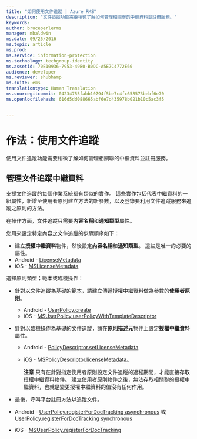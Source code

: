 ```yaml
---
title: "如何使用文件追蹤 | Azure RMS"
description: "文件追蹤功能需要稍微了解如何管理相關聯的中繼資料並註冊服務。"
keywords: 
author: bruceperlerms
manager: mbaldwin
ms.date: 09/25/2016
ms.topic: article
ms.prod: 
ms.service: information-protection
ms.technology: techgroup-identity
ms.assetid: 70E10936-7953-49B0-B0DC-A5E7C4772E60
audience: developer
ms.reviewer: shubhamp
ms.suite: ems
translationtype: Human Translation
ms.sourcegitcommit: 04234755fabb10794f5be7c4fc658573bebf6e70
ms.openlocfilehash: 616d5dd088665abf6e7d435978b021b10c5ac3f5


---
```


# 作法：使用文件追蹤

使用文件追蹤功能需要稍微了解如何管理相關聯的中繼資料並註冊服務。

## 管理文件追蹤中繼資料

支援文件追蹤的每個作業系統都有類似的實作。 這些實作包括代表中繼資料的一組屬性，新增至使用者原則建立方法的新參數，以及登錄要利用文件追蹤服務來追蹤之原則的方法。

在操作方面，文件追蹤只需要**內容名稱**和**通知類型**屬性。

您用來設定特定內容之文件追蹤的步驟順序如下︰

-   建立**授權中繼資料**物件，然後設定**內容名稱**和**通知類型**。 這些是唯一的必要的屬性。
   - Android - [LicenseMetadata](https://msdn.microsoft.com/library/mt573675.aspx)
   -  iOS - [MSLicenseMetadata](https://msdn.microsoft.com/library/mt573683.aspx)

選擇原則類型；範本或臨機操作︰
- 針對以文件追蹤為基礎的範本，請建立傳遞授權中繼資料做為參數的**使用者原則**。
  - Android - [UserPolicy.create](https://msdn.microsoft.com/library/dn790887.aspx)
  - iOS - [MSUserPolicy.userPolicyWithTemplateDescriptor](https://msdn.microsoft.com/library/dn790808.aspx)

- 針對以臨機操作為基礎的文件追蹤，請在**原則描述元**物件上設定**授權中繼資料**屬性。
  - Android - [PolicyDescriptor.setLicenseMetadata](https://msdn.microsoft.com/library/mt573698.aspx)
  - iOS - [MSPolicyDescriptor.licenseMetadata](https://msdn.microsoft.com/library/mt573693.aspx)。

    **注意**  只有在針對指定使用者原則設定文件追蹤的過程期間，才能直接存取授權中繼資料物件。 建立使用者原則物件之後，無法存取相關聯的授權中繼資料，也就是變更授權中繼資料的值沒有任何作用。

     

-   最後，呼叫平台註冊方法以追蹤文件。
  - Android - [UserPolicy.registerForDocTracking asynchronous](https://msdn.microsoft.com/library/mt573699.aspx) 或 [UserPolicy.registerForDocTracking synchronous](https://msdn.microsoft.com/library/mt631387.aspx)
  - iOS - [MSUserPolicy.registerForDocTracking](https://msdn.microsoft.com/library/mt573694.aspx)

 

 



<!--HONumber=Oct16_HO3-->


